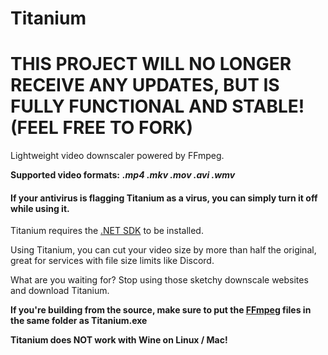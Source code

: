# Titanium
# THIS PROJECT WILL NO LONGER RECEIVE ANY UPDATES, BUT IS FULLY FUNCTIONAL AND STABLE! (FEEL FREE TO FORK)
Lightweight video downscaler powered by FFmpeg.

**Supported video formats:** ***.mp4 .mkv .mov .avi .wmv***

#### If your antivirus is flagging Titanium as a virus, you can simply turn it off while using it.

Titanium requires the [.NET SDK](https://dotnet.microsoft.com/en-us/download/dotnet/thank-you/sdk-8.0.204-windows-x64-installer) to be installed.

Using Titanium, you can cut your video size by more than half the original, great for services with file size limits like Discord.

What are you waiting for? Stop using those sketchy downscale websites and download Titanium.

**If you're building from the source, make sure to put the [FFmpeg](https://ffmpeg.org/) files in the same folder as Titanium.exe**

**Titanium does NOT work with Wine on Linux / Mac!**
